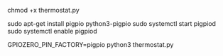chmod +x thermostat.py

sudo apt-get install pigpio python3-pigpio
sudo systemctl start pigpiod
sudo systemctl enable pigpiod


GPIOZERO_PIN_FACTORY=pigpio python3 thermostat.py

